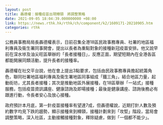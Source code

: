 ```yaml
---
layout: post
title: 聶德權：接種疫苗出現樽頸　將調整策略
date: 2021-09-05 18:04:39.000000000 +08:00
link: https://news.rthk.hk/rthk/ch/component/k2/1609171-20210905.htm
categories: rthk
---
```


公務員事務局局長聶德權表示，日前召集全港18區民政事務專員、社署的地區福利專員及衞生署同事開會，提出以長者為重點對象的接種新冠疫苗安排。他又說早前在深水埗及油尖旺區舉辦的「長者接種日」，反應正面，期望短期內在全港各區都能開展同類活動，提升長者的接種率。

聶德權在社交平台說，他在會上提出3點要求，包括由民政事務專員擔起統籌角色，聯同社署地區福利專員及衞生署地區同事組成「鐵三角」，結合地區力量，起動街坊，尤其長者接種；其次是推動地區外展接種，在18區舉辦「一站式」接種服務，包括疫苗資訊講座、健康諮詢及即場接種；最後是健康講座、諮詢後務必有跟進行動，令長者安心及放心接種。

政府預計本月底，第一針疫苗接種率有望達7成，但聶德權說，近期打針人數及預約數字均見下跌的趨勢，顯示接種來到樽頸，接種計劃來到「攻堅」階段，當局會調整策略，深入社區，主動接觸接種對象，釋除疑慮，做到「一個都不能少」。
